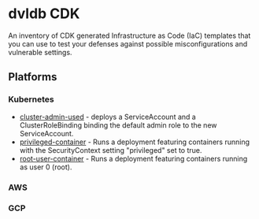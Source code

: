 # dvldb CDK 

An inventory of CDK generated Infrastructure as Code (IaC) templates that you can use to test your defenses against possible misconfigurations and vulnerable settings.

## Platforms

### Kubernetes

* [cluster-admin-used](./k8s/cluster-admin-used/) - deploys a ServiceAccount and a ClusterRoleBinding binding the default admin role to the new ServiceAccount.
* [privileged-container](./k8s/privileged-container/) - Runs a deployment featuring containers running with the SecurityContext setting "privileged" set to true.
* [root-user-container](./k8s/root-user-container/) - Runs a deployment featuring containers running as user 0 (root).

### AWS

### GCP

